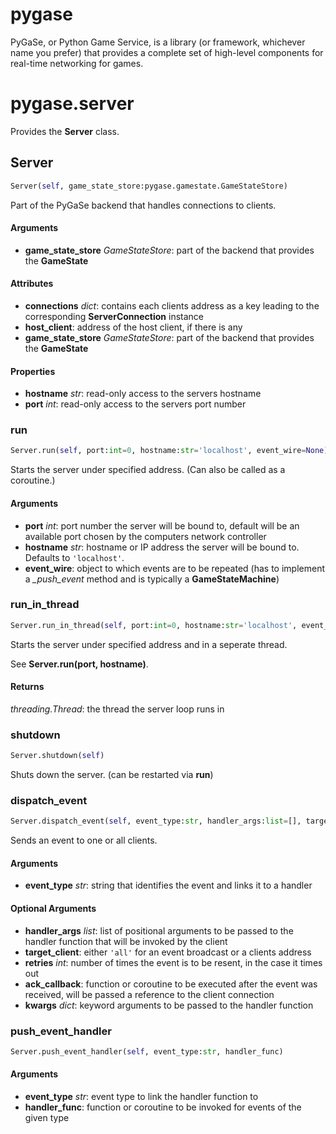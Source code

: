 # pygase

PyGaSe, or Python Game Service, is a library (or framework, whichever name you prefer) that provides
a complete set of high-level components for real-time networking for games.

# pygase.server

Provides the **Server** class.

## Server
```python
Server(self, game_state_store:pygase.gamestate.GameStateStore)
```

Part of the PyGaSe backend that handles connections to clients.

#### Arguments
 - **game_state_store** *GameStateStore*: part of the backend that provides the **GameState**

#### Attributes
 - **connections** *dict*: contains each clients address as a key leading to the
   corresponding **ServerConnection** instance
 - **host_client**: address of the host client, if there is any
 - **game_state_store** *GameStateStore*: part of the backend that provides the **GameState**

#### Properties
 - **hostname** *str*: read-only access to the servers hostname
 - **port** *int*: read-only access to the servers port number

### run
```python
Server.run(self, port:int=0, hostname:str='localhost', event_wire=None)
```

Starts the server under specified address. (Can also be called as a coroutine.)

#### Arguments
 - **port** *int*: port number the server will be bound to, default will be an available
   port chosen by the computers network controller
 - **hostname** *str*: hostname or IP address the server will be bound to.
   Defaults to `'localhost'`.
 - **event_wire**: object to which events are to be repeated
   (has to implement a *_push_event* method and is typically a **GameStateMachine**)

### run_in_thread
```python
Server.run_in_thread(self, port:int=0, hostname:str='localhost', event_wire=None, daemon=True)
```

Starts the server under specified address and in a seperate thread.

See **Server.run(port, hostname)**.

#### Returns
*threading.Thread*: the thread the server loop runs in

### shutdown
```python
Server.shutdown(self)
```

Shuts down the server. (can be restarted via **run**)

### dispatch_event
```python
Server.dispatch_event(self, event_type:str, handler_args:list=[], target_client='all', retries:int=0, ack_callback=None, **kwargs)
```

Sends an event to one or all clients.

#### Arguments
 - **event_type** *str*: string that identifies the event and links it to a handler

#### Optional Arguments
 - **handler_args** *list*: list of positional arguments to be passed to the handler function that will be invoked
   by the client
 - **target_client**: either `'all'` for an event broadcast or a clients address
 - **retries** *int*: number of times the event is to be resent, in the case it times out
 - **ack_callback**: function or coroutine to be executed after the event was received,
   will be passed a reference to the client connection
 - **kwargs** *dict*: keyword arguments to be passed to the handler function

### push_event_handler
```python
Server.push_event_handler(self, event_type:str, handler_func)
```

#### Arguments
 - **event_type** *str*: event type to link the handler function to
 - **handler_func**: function or coroutine to be invoked for events of the given type

